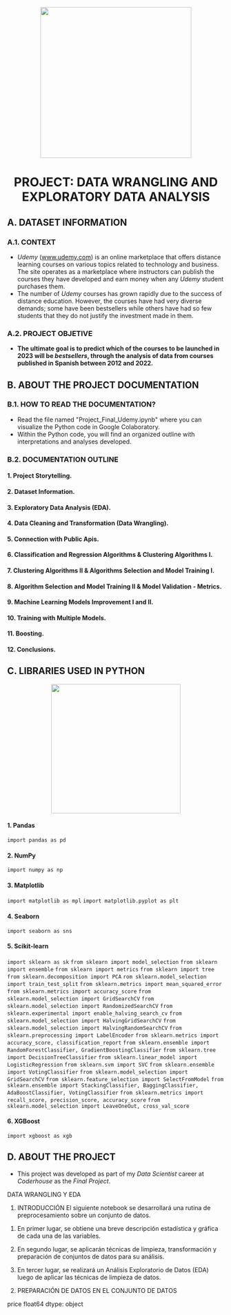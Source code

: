 <div id="header" align="center">
    <img src="https://media.giphy.com/media/x7zOaeZHee5RVSVw5T/giphy.gif" width="350"/> 
    <h1 align="center"> PROJECT: DATA WRANGLING AND EXPLORATORY DATA ANALYSIS </h1>
</div>

## A. DATASET INFORMATION

### A.1. CONTEXT

- *Udemy* (www.udemy.com) is an online marketplace that offers distance learning courses on various topics related to technology and business. The site operates as a marketplace where instructors can publish the courses they have developed and earn money when any *Udemy* student purchases them.
- The number of *Udemy* courses has grown rapidly due to the success of distance education. However, the courses have had very diverse demands; some have been bestsellers while others have had so few students that they do not justify the investment made in them.

### A.2. PROJECT OBJETIVE
- **The ultimate goal is to predict which of the courses to be launched in 2023 will be *bestsellers*, through the analysis of data from courses published in Spanish between 2012 and 2022.**

## B. ABOUT THE PROJECT DOCUMENTATION 

### B.1. HOW TO READ THE DOCUMENTATION? 

- Read the file named "Project_Final_Udemy.ipynb" where you can visualize the Python code in Google Colaboratory.
- Within the Python code, you will find an organized outline with interpretations and analyses developed.
  
### B.2. DOCUMENTATION OUTLINE 

#### 1. Project Storytelling.
#### 2. Dataset Information.
#### 3. Exploratory Data Analysis (EDA).
#### 4. Data Cleaning and Transformation (Data Wrangling).
#### 5. Connection with Public Apis.
#### 6. Classification and Regression Algorithms & Clustering Algorithms I.
#### 7. Clustering Algorithms II & Algorithms Selection and Model Training I.
#### 8. Algorithm Selection and Model Training II &  Model Validation - Metrics.
#### 9. Machine Learning Models Improvement I and II.
#### 10. Training with Multiple Models.
#### 11. Boosting.
#### 12. Conclusions.

## C. LIBRARIES USED IN PYTHON 



<div id="header" align="center">
    <img src="https://media.giphy.com/media/v1.Y2lkPTc5MGI3NjExem4zamFrZXEydjB5Znk1aXZmOHN2YzRkOXJ1aW84M2d2aTVkMWVoZCZlcD12MV9pbnRlcm5hbF9naWZfYnlfaWQmY3Q9Zw/coxQHKASG60HrHtvkt/giphy.gif" width="300" />  
</div>

#### 1. Pandas

`import pandas as pd`

#### 2. NumPy

`import numpy as np`

#### 3. Matplotlib

`import matplotlib as mpl`
`import matplotlib.pyplot as plt`

#### 4. Seaborn

 `import seaborn as sns`

#### 5. Scikit-learn

`import sklearn as sk`
`from sklearn import model_selection`
`from sklearn import ensemble`
`from sklearn import metrics`
`from sklearn import tree`
`from sklearn.decomposition import PCA`
`rom sklearn.model_selection import train_test_split`
`from sklearn.metrics import mean_squared_error`
`from sklearn.metrics import accuracy_score`
`from sklearn.model_selection import GridSearchCV`
`from sklearn.model_selection import RandomizedSearchCV`
`from sklearn.experimental import enable_halving_search_cv`
`from sklearn.model_selection import HalvingGridSearchCV`
`from sklearn.model_selection import HalvingRandomSearchCV`
`from sklearn.preprocessing import LabelEncoder`
`from sklearn.metrics import accuracy_score, classification_report`
`from sklearn.ensemble import RandomForestClassifier, GradientBoostingClassifier`
`from sklearn.tree import DecisionTreeClassifier`
`from sklearn.linear_model import LogisticRegression`
`from sklearn.svm import SVC`
`from sklearn.ensemble import VotingClassifier`
`from sklearn.model_selection import GridSearchCV`
`from sklearn.feature_selection import SelectFromModel`
`from sklearn.ensemble import StackingClassifier, BaggingClassifier, AdaBoostClassifier, VotingClassifier`
`from sklearn.metrics import recall_score, precision_score, accuracy_score`
`from sklearn.model_selection import LeaveOneOut, cross_val_score`

#### 6. XGBoost

`import xgboost as xgb`


## D. ABOUT THE PROJECT

- This project was developed as part of my *Data Scientist* career at *Coderhouse* as the *Final Project*.


DATA WRANGLING Y EDA
1. INTRODUCCIÓN
El siguiente notebook se desarrollará una rutina de preprocesamiento sobre un conjunto de datos.

1) En primer lugar, se obtiene una breve descripción estadística y gráfica de cada una de las variables.

2) En segundo lugar, se aplicarán técnicas de limpieza, transformación y preparación de conjuntos de datos para su análisis.

3) En tercer lugar, se realizará un Análisis Exploratorio de Datos (EDA) luego de aplicar las técnicas de limpieza de datos.

2. PREPARACIÓN DE DATOS EN EL CONJUNTO DE DATOS


price                float64
dtype: object
